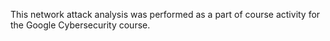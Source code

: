 This network attack analysis was performed as a part of course activity for the Google Cybersecurity course.
